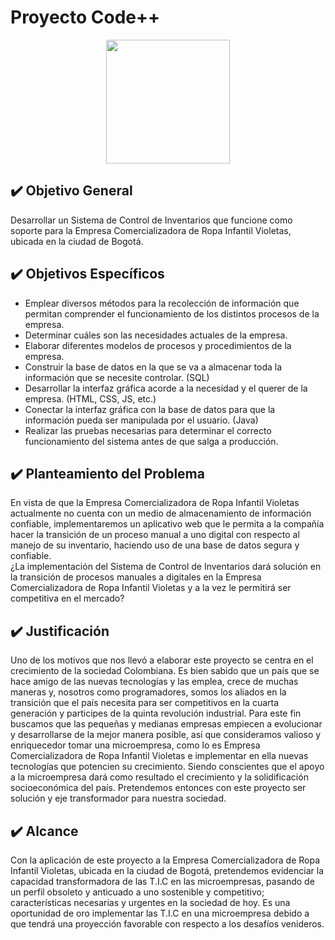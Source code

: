 # **Proyecto Code++**
<div align = "center">
  <img src="https://i.imgur.com/1IIj2mt.jpg" width="198" height="198"  />
</div>

## :heavy_check_mark: Objetivo General
Desarrollar un Sistema de Control de Inventarios que funcione como soporte para la Empresa Comercializadora de Ropa Infantil Violetas, ubicada en la ciudad de Bogotá.

## :heavy_check_mark: Objetivos Específicos
* Emplear diversos métodos para la recolección de información que permitan comprender el funcionamiento de los distintos procesos de la empresa. 
* Determinar cuáles son las necesidades actuales de la empresa.
* Elaborar diferentes modelos de procesos y procedimientos de la empresa.
* Construir la base de datos en la que se va a almacenar toda la información que se necesite controlar. (SQL)
* Desarrollar la interfaz gráfica acorde a la necesidad y el querer de la empresa. (HTML, CSS, JS, etc.)
* Conectar la interfaz gráfica con la base de datos para que la información pueda ser manipulada por el usuario. (Java)
* Realizar las pruebas necesarias para determinar el correcto funcionamiento del sistema antes de que salga a producción.

## :heavy_check_mark: Planteamiento del Problema
En vista de que la Empresa Comercializadora de Ropa Infantil Violetas actualmente no cuenta con un medio de almacenamiento de información confiable, implementaremos un aplicativo web que le permita a la compañía hacer la transición de un proceso manual a uno digital con respecto al manejo de  su inventario, haciendo uso de una base de datos segura y confiable. <br>
¿La implementación del Sistema de Control de Inventarios dará solución en la transición de procesos manuales a digitales en la Empresa Comercializadora de Ropa Infantil Violetas y a la vez le permitirá ser competitiva en el mercado? 

## :heavy_check_mark: Justificación
Uno de los motivos que nos llevó a elaborar este proyecto se centra en el crecimiento de la sociedad Colombiana. Es bien sabido que un país que se hace amigo de las nuevas tecnologías y las emplea, crece de muchas maneras y, nosotros como programadores, somos los aliados en la transición que el país necesita para ser competitivos en la cuarta generación y participes de la quinta revolución industrial. Para este fin buscamos que las pequeñas y medianas empresas empiecen a evolucionar y desarrollarse de la mejor manera posible, así que consideramos valioso y enriquecedor tomar una microempresa, como lo es Empresa Comercializadora de Ropa Infantil Violetas e implementar en ella nuevas tecnologías que potencien su crecimiento. Siendo conscientes que el apoyo a la microempresa dará como resultado el crecimiento y la solidificación socioeconómica del país. Pretendemos entonces con este proyecto ser solución y eje transformador para nuestra sociedad.

## :heavy_check_mark: Alcance
Con la aplicación de este proyecto a la Empresa Comercializadora de Ropa Infantil Violetas, ubicada en la ciudad de Bogotá, pretendemos evidenciar la capacidad transformadora de las T.I.C en las microempresas, pasando de un perfil obsoleto y anticuado a uno sostenible y competitivo; características necesarias y urgentes en la sociedad de hoy.
Es una oportunidad de oro implementar las T.I.C en una microempresa debido a que tendrá una proyección favorable con respecto a los desafíos venideros.


